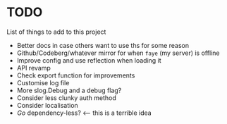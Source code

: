 # TODO
List of things to add to this project

* Better docs in case others want to use ths for some reason
* Github/Codeberg/whatever mirror for when `faye` (my server) is offline
* Improve config and use reflection when loading it
* API revamp
* Check export function for improvements
* Customise log file
* More slog.Debug and a debug flag?
* Consider less clunky auth method
* Consider localisation
* *Go* dependency-less? <-- this is a terrible idea